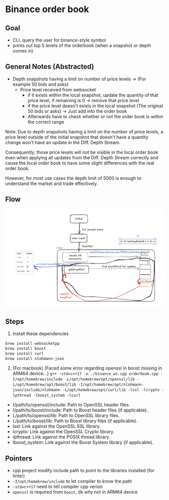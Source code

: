 # Binance order book

## Goal
- CLI, query the user for binance-style symbol
- prints out top 5 levels of the orderbook (when a snapshot or depth comes in) 


## General Notes (Abstracted)
- Depth snapshots having a limit on number of price levels -> (For example 50 bids and asks)
  - Price level received from websocket
    - if it exists within the local snapshot, update the quantity of that price level, if remaining is 0 -> remove that price level
    - if the price level doesn't exists in the local snapshot (The original 50 bids or asks) -> Just add into the order book
    - Afterwards have to check whether or not the order book is within the correct range

Note: Due to depth snapshots having a limit on the number of price levels, a price level outside of the initial snapshot that doesn't have a quantity change won't have an update in the Diff. Depth Stream. 

Consequently, those price levels will not be visible in the local order book even when applying all updates from the Diff. Depth Stream correctly and cause the local order book to have some slight differences with the real order book. 

However, for most use cases the depth limit of 5000 is enough to understand the market and trade effectively.


## Flow
![flow-diagram](assets/flow-diagram.png)

## Steps
1. Install these dependencies
```
brew install websocketpp
brew install boost
brew install curl
brew install nlohmann-json
```

2. (For macbook) (Faced some error regarding openssl in boost missing in ARM64 device...)
`g++ -std=c++17 -o ./binance_ws.cpp orderbook.cpp -I/opt/homebrew/include -L/opt/homebrew/opt/openssl/lib -L/opt/homebrew/opt/boost/lib -I/opt/homebrew/opt/nlohmann-json/include/nlohmann -L/opt/homebrew/opt/curl/lib -lssl -lcrypto -lpthread -lboost_system -lcurl`
- I/path/to/openssl/include: Path to OpenSSL header files.
- I/path/to/boost/include: Path to Boost header files (if applicable).
- L/path/to/openssl/lib: Path to OpenSSL library files.
- L/path/to/boost/lib: Path to Boost library files (if applicable).
- lssl: Link against the OpenSSL SSL library.
- lcrypto: Link against the OpenSSL Crypto library.
- lpthread: Link against the POSIX thread library.
- lboost_system: Link against the Boost System library (if applicable).


## Pointers
- cpp project modify include path to point to the libraries installed (for linter)
- `-I/opt/homebrew/include` to let compiler to know the path
- `-std=c++17` need to tell compiler cpp verion
- `openssl` is required from `boost`, dk why not in ARM64 device


